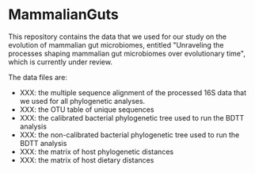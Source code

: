 # MammalianGuts

This repository contains the data that we used for our study on the evolution of mammalian gut microbiomes, entitled "Unraveling the processes shaping mammalian gut microbiomes over evolutionary time", which is currently under review.

The data files are:
- XXX: the multiple sequence alignment of the processed 16S data that we used for all phylogenetic analyses. 
- XXX: the OTU table of unique sequences
- XXX: the calibrated bacterial phylogenetic tree used to run the BDTT analysis
- XXX: the non-calibrated bacterial phylogenetic tree used to run the BDTT analysis
- XXX: the matrix of host phylogenetic distances
- XXX: the matrix of host dietary distances
